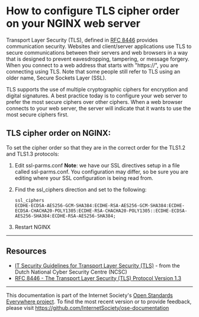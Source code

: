 # How to configure TLS cipher order on your NGINX web server 
Transport Layer Security (TLS), defined in [RFC 8446](https://tools.ietf.org/html/rfc8446) provides communication security. Websites and client/server applications use TLS to secure communications between their servers and web browsers in a way that is designed to prevent eavesdropping, tampering, or message forgery. When you connect to a web address that starts with "https://", you are connecting using TLS. Note that some people still refer to TLS using an older name, Secure Sockets Layer (SSL).

TLS supports the use of multiple cryptographic ciphers for encryption and digital signatures. A best practice today is to configure your web server to prefer the most secure ciphers over other ciphers. When a web browser connects to your web server, the server will indicate that it wants to use the most secure ciphers first.

## TLS cipher order on NGINX:

To set the cipher order so that they are in the correct order for the TLS1.2 and TLS1.3 protocols:

1. Edit ssl-parms.conf
    **Note**: we have our SSL directives setup in a file called ssl-parms.conf. You configuration may differ, so be sure you are editing where your SSL configuration is being read from.

2. Find the ssl_ciphers direction and set to the following:
    ``` 
    ssl_ciphers
    ECDHE-ECDSA-AES256-GCM-SHA384:ECDHE-RSA-AES256-GCM-SHA384:ECDHE-ECDSA-CHACHA20-POLY1305:ECDHE-RSA-CHACHA20-POLY1305::ECDHE-ECDSA-AES256-SHA384:ECDHE-RSA-AES256-SHA384;
    ``` 
3. Restart NGINX

--------

## Resources

* [IT Security Guidelines for Transport Layer Security (TLS)](https://english.ncsc.nl/publications/publications/2019/juni/01/it-security-guidelines-for-transport-layer-security-tls) - from the Dutch National Cyber Security Centre (NCSC)
* [RFC 8446 - The Transport Layer Security (TLS) Protocol Version 1.3](https://tools.ietf.org/html/rfc8446)

--------

This documentation is part of the Internet Society's [Open Standards Everywhere project](https://www.internetsociety.org/ose/).
To find the most recent version or to provide feedback, please visit https://github.com/InternetSociety/ose-documentation